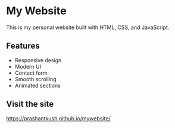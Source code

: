 # My Website

This is my personal website built with HTML, CSS, and JavaScript.

## Features
- Responsive design
- Modern UI
- Contact form
- Smooth scrolling
- Animated sections

## Visit the site
https://prashantkush.github.io/mywebsite/